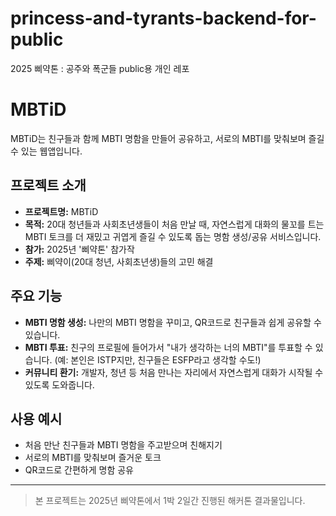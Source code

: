 # princess-and-tyrants-backend-for-public
2025 삐약톤 : 공주와 폭군들 public용 개인 레포

# MBTiD

MBTiD는 친구들과 함께 MBTI 명함을 만들어 공유하고, 서로의 MBTI를 맞춰보며 즐길 수 있는 웹앱입니다.

## 프로젝트 소개
- **프로젝트명:** MBTiD
- **목적:** 20대 청년들과 사회초년생들이 처음 만날 때, 자연스럽게 대화의 물꼬를 트는 MBTI 토크를 더 재밌고 귀엽게 즐길 수 있도록 돕는 명함 생성/공유 서비스입니다.
- **참가:** 2025년 '삐약톤' 참가작
- **주제:** 삐약이(20대 청년, 사회초년생)들의 고민 해결

## 주요 기능
- **MBTI 명함 생성:** 나만의 MBTI 명함을 꾸미고, QR코드로 친구들과 쉽게 공유할 수 있습니다.
- **MBTI 투표:** 친구의 프로필에 들어가서 "내가 생각하는 너의 MBTI"를 투표할 수 있습니다. (예: 본인은 ISTP지만, 친구들은 ESFP라고 생각할 수도!)
- **커뮤니티 환기:** 개발자, 청년 등 처음 만나는 자리에서 자연스럽게 대화가 시작될 수 있도록 도와줍니다.

## 사용 예시
- 처음 만난 친구들과 MBTI 명함을 주고받으며 친해지기
- 서로의 MBTI를 맞춰보며 즐거운 토크
- QR코드로 간편하게 명함 공유

---

> 본 프로젝트는 2025년 삐약톤에서 1박 2일간 진행된 해커톤 결과물입니다. 
